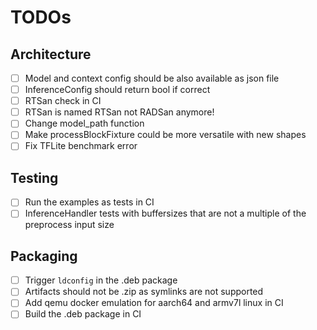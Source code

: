 # TODOs

## Architecture

- [ ] Model and context config should be also available as json file
- [ ] InferenceConfig should return bool if correct
- [ ] RTSan check in CI
- [ ] RTSan is named RTSan not RADSan anymore!
- [ ] Change model_path function
- [ ] Make processBlockFixture could be more versatile with new shapes
- [ ] Fix TFLite benchmark error

## Testing

- [ ] Run the examples as tests in CI
- [ ] InferenceHandler tests with buffersizes that are not a multiple of the preprocess input size

## Packaging

- [ ] Trigger `ldconfig` in the .deb package
- [ ] Artifacts should not be .zip as symlinks are not supported
- [ ] Add qemu docker emulation for aarch64 and armv7l linux in CI
- [ ] Build the .deb package in CI
